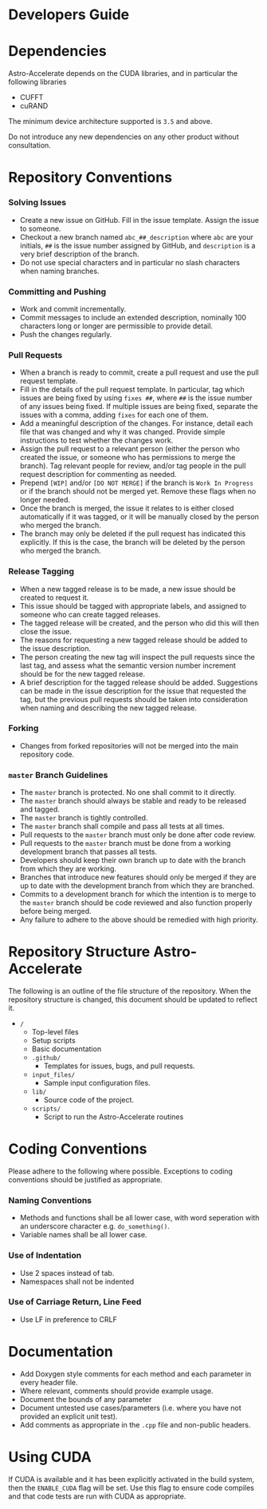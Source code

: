 Developers Guide
=====

Dependencies
===
Astro-Accelerate depends on the CUDA libraries, and in particular the following libraries
   * CUFFT
   * cuRAND

The minimum device architecture supported is `3.5` and above.

Do not introduce any new dependencies on any other product without consultation.

Repository Conventions
===

### Solving Issues
* Create a new issue on GitHub. Fill in the issue template. Assign the issue to someone.
* Checkout a new branch named `abc_##_description` where `abc` are your initials, `##` is the issue number assigned by GitHub, and `description` is a very brief description of the branch.
* Do not use special characters and in particular no slash characters when naming branches.

### Committing and Pushing
* Work and commit incrementally.
* Commit messages to include an extended description, nominally 100 characters long or longer are permissible to provide detail.
* Push the changes regularly.
   
### Pull Requests
   * When a branch is ready to commit, create a pull request and use the pull request template.
   * Fill in the details of the pull request template. In particular, tag which issues are being fixed by using `fixes ##`, where `##` is the issue number of any issues being fixed. If multiple issues are being fixed, separate the issues with a comma, adding `fixes` for each one of them.
   * Add a meaningful description of the changes. For instance, detail each file that was changed and why it was changed. Provide simple instructions to test whether the changes work.
   * Assign the pull request to a relevant person (either the person who created the issue, or someone who has permissions to merge the branch). Tag relevant people for review, and/or tag people in the pull request description for commenting as needed.
   * Prepend `[WIP]` and/or `[DO NOT MERGE]` if the branch is `Work In Progress` or if the branch should not be merged yet. Remove these flags when no longer needed.
   * Once the branch is merged, the issue it relates to is either closed automatically if it was tagged, or it will be manually closed by the person who merged the branch.
   * The branch may only be deleted if the pull request has indicated this explicitly. If this is the case, the branch will be deleted by the person who merged the branch.
   
### Release Tagging
   * When a new tagged release is to be made, a new issue should be created to request it.
   * This issue should be tagged with appropriate labels, and assigned to someone who can create tagged releases.
   * The tagged release will be created, and the person who did this will then close the issue.
   * The reasons for requesting a new tagged release should be added to the issue description.
   * The person creating the new tag will inspect the pull requests since the last tag, and assess what the semantic version number increment should be for the new tagged release.
   * A brief description for the tagged release should be added. Suggestions can be made in the issue description for the issue that requested the tag, but the previous pull requests should be taken into consideration when naming and describing the new tagged release.
   
### Forking
   * Changes from forked repositories will not be merged into the main repository code.


### `master` Branch Guidelines

* The `master` branch is protected. No one shall commit to it directly.
* The `master` branch should always be stable and ready to be released and tagged.
* The `master` branch is tightly controlled.
* The `master` branch shall compile and pass all tests at all times.
* Pull requests to the `master` branch must only be done after code review.
* Pull requests to the `master` branch must be done from a working development branch that passes all tests.
* Developers should keep their own branch up to date with the branch from which they are working.
* Branches that introduce new features should only be merged if they are up to date with the development branch from which they are branched.
* Commits to a development branch for which the intention is to merge to the `master` branch should be code reviewed and also function properly before being merged.
* Any failure to adhere to the above should be remedied with high priority.

Repository Structure Astro-Accelerate
===
The following is an outline of the file structure of the repository.
When the repository structure is changed, this document should be updated to reflect it.
* `/`
    * Top-level files
    * Setup scripts
    * Basic documentation
    * `.github/`
        * Templates for issues, bugs, and pull requests.
    * `input_files/`
        * Sample input configuration files.
    * `lib/`
        * Source code of the project.
    * `scripts/`
        * Script to run the Astro-Accelerate routines

Coding Conventions
===
Please adhere to the following where possible. Exceptions to coding conventions should be justified as appropriate.

### Naming Conventions
* Methods and functions shall be all lower case, with word seperation with an underscore character e.g. `do_something()`.
* Variable names shall be all lower case.

### Use of Indentation
* Use 2 spaces instead of tab.
* Namespaces shall not be indented

### Use of Carriage Return, Line Feed
* Use LF in preference to CRLF

Documentation
===
* Add Doxygen style comments for each method and each parameter in every header file.
* Where relevant, comments should provide example usage.
* Document the bounds of any parameter
* Document untested use cases/parameters (i.e. where you have not provided an explicit unit test).
* Add comments as appropriate in the `.cpp` file and non-public headers.

Using CUDA
===
If CUDA is available and it has been explicitly activated in the build system, then the `ENABLE_CUDA` flag will be set. Use this flag to ensure code compiles and that code tests are run with CUDA as appropriate.
